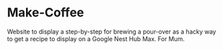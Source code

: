 # Make-Coffee
Website to display a step-by-step for brewing a pour-over as a hacky way to get a recipe to display on a Google Nest Hub Max. For Mum.

